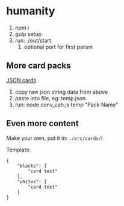# humanity

1. npm i
2. gulp setup
3. run: ./out/start
	1. optional port for first param


## More card packs

[JSON cards](https://www.crhallberg.com/cah/)

1. copy raw json string data from above
2. paste into file, eg: temp.json
3. run: node conv_cah.js temp "Pack Name"

## Even more content

Make your own, put it in: ```./src/cards/```!

Template:

```
{
	"blacks": [
		"card text"
	],
	"whites": [
		"card text"
	]
}
```